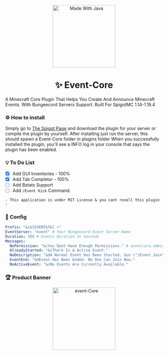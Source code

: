 <p align="center">
     <!--<img width="252" src="https://user-images.githubusercontent.com/102294006/234592459-763d181e-43f1-47f2-972a-93b612bcb7fe.svg" alt="Built For SpigotMC">-->
    <img width="200" src="https://forthebadge.com/images/badges/made-with-java.svg" alt="Made With Java">
</p>

<h1 align="center">✨ Event-Core</h1>
A Minecraft Core Plugin That Helps You Create And Announce Minecraft Events. With Bungeecord Servers Support. Built For SpigotMC 1.14-1.19.4

### ⚙ How to install
Simply go to [The Spigot Page](https://www.spigotmc.org/resources/110088) and download the plugin for your server or compile the plugin by yourself.
After installing just run the server, this should spawn a Event-Core folder in plugins folder
When you successfully installed the plugin, you'll see a INFO log in your console that says the plugin has been enabled.

### 💡 To Do List
- [x] Add GUI Inventories - 100%
- [x] Add Tab Completor - 100%
- [ ] Add Bstats Support
- [ ] Add `/Event Kick` Command.

```
- This application is under MIT License & you cant resell this plugin -
```

### 🔹 Config
```yml
Prefix: "&c&lEVENT&f&l »"
EventServer: "event" # Your Bungeecord Event Server Name
Duration: 300 # Events Duration In Seconds
Messages:
  NoPermission: "&cYou Dont Have Enough Permissions." # eventcore.admin
  AlreadyStarted: "&cThere Is A Active Event."
  NoDescription: "&dA Normal Event Has Been Started. Use \"/Event Join\" To Participate."
  EventEnd: "&dEvent Has Been Ended. No One Can Join Now."
  NoActiveEvent: "&cNo Events Are Currently Available."
```

### 🏆 Product Banner
<p align="center">
    <img width="200" src="[https://forthebadge.com/images/badges/made-with-java.svg](https://github.com/Mehran1022mm/Event-Core/assets/102294006/6dadae09-0b4b-49c2-9d39-785b57e1fcfb)" alt="event-Core">
</p>

